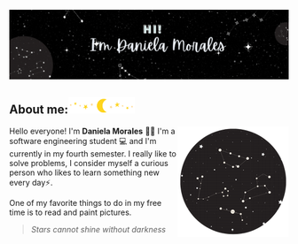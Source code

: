

[![Header](https://github.com/DaniMSix/DaniMSix/blob/main/Portada.gif)](https://github.com/DaniMSix)




## About me:<img src="https://github.com/DaniMSix/DaniMSix/blob/main/star.png"  width="120" height="30" >



<img align='right' src="https://github.com/DaniMSix/DaniMSix/blob/main/Icono3.png" >

Hello everyone! I'm **Daniela Morales** 🙋‍♀️ I'm a software engineering student 💻 and I'm currently in my fourth semester. I really like to solve problems, 
I consider myself a curious person who likes to learn something new every day⚡.

One of my favorite things to do in my free time is to read and paint pictures.

> *Stars cannot shine without darkness*

